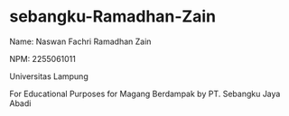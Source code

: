 # sebangku-Ramadhan-Zain
Name: Naswan Fachri Ramadhan Zain

NPM: 2255061011

Universitas Lampung

For Educational Purposes for Magang Berdampak by PT. Sebangku Jaya Abadi

